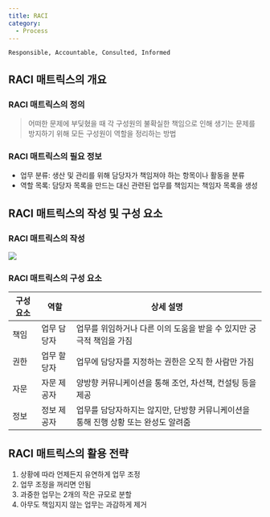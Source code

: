 ```yaml
---
title: RACI
category:
  - Process
---
```


`Responsible, Accountable, Consulted, Informed`

## RACI 매트릭스의 개요
### RACI 매트릭스의 정의
> 어떠한 문제에 부딪혔을 때 각 구성원의 불확실한 책임으로 인해 생기는 문제를 방지하기 위해 모든 구성원이 역할을 정리하는 방법

### RACI 매트릭스의 필요 정보
- 업무 분류: 생산 및 관리를 위해 담당자가 책임져야 하는 항목이나 활동을 분류
- 역할 목록: 담당자 목록을 만드는 대신 관련된 업무를 책임지는 책임자 목록을 생성

## RACI 매트릭스의 작성 및 구성 요소
### RACI 매트릭스의 작성 
![](https://www.safaribooksonline.com/library/view/gamestorming/9781449391195/httpatomoreillycomsourceoreillyimages654141.png)

### RACI 매트릭스의 구성 요소

|구성요소|역할|상세 설명|
|------|---|------|
|책임|업무 담당자|업무를 위임하거나 다른 이의 도움을 받을 수 있지만 궁극적 책임을 가짐|
|권한|업무 할당자|업무에 담당자를 지정하는 권한은 오직 한 사람만 가짐|
|자문|자문 제공자|양방향 커뮤니케이션을 통해 조언, 차선책, 컨설팅 등을 제공|
|정보|정보 제공자|업무를 담당자하지는 않지만, 단방향 커뮤니케이션을 통해 진행 상황 또는 완성도 알려줌|

## RACI 매트릭스의 활용 전략
1. 상황에 따라 언제든지 유연하게 업무 조정
1. 업무 조정을 꺼리면 안됨
1. 과중한 업무는 2개의 작은 규모로 분할 
1. 아무도 책임지지 않는 업무는 과감하게 제거
